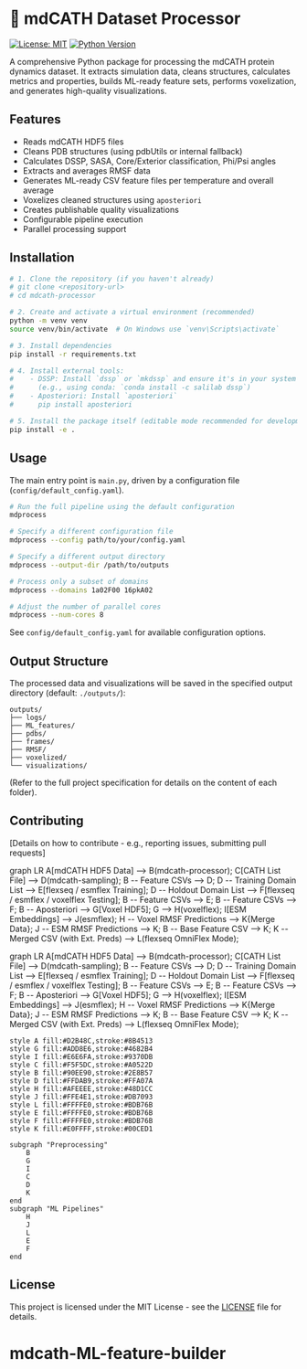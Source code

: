 # 🧪 mdCATH Dataset Processor

[![License: MIT](https://img.shields.io/badge/License-MIT-yellow.svg)](https://opensource.org/licenses/MIT)
[![Python Version](https://img.shields.io/badge/python-3.9+-blue.svg)](https://www.python.org/downloads/release/python-390/)

A comprehensive Python package for processing the mdCATH protein dynamics dataset. It extracts simulation data, cleans structures, calculates metrics and properties, builds ML-ready feature sets, performs voxelization, and generates high-quality visualizations.

## Features

*   Reads mdCATH HDF5 files
*   Cleans PDB structures (using pdbUtils or internal fallback)
*   Calculates DSSP, SASA, Core/Exterior classification, Phi/Psi angles
*   Extracts and averages RMSF data
*   Generates ML-ready CSV feature files per temperature and overall average
*   Voxelizes cleaned structures using `aposteriori`
*   Creates publishable quality visualizations
*   Configurable pipeline execution
*   Parallel processing support

## Installation

```bash
# 1. Clone the repository (if you haven't already)
# git clone <repository-url>
# cd mdcath-processor

# 2. Create and activate a virtual environment (recommended)
python -m venv venv
source venv/bin/activate  # On Windows use `venv\Scripts\activate`

# 3. Install dependencies
pip install -r requirements.txt

# 4. Install external tools:
#    - DSSP: Install `dssp` or `mkdssp` and ensure it's in your system PATH.
#      (e.g., using conda: `conda install -c salilab dssp`)
#    - Aposteriori: Install `aposteriori`
#      pip install aposteriori

# 5. Install the package itself (editable mode recommended for development)
pip install -e .
```

## Usage

The main entry point is `main.py`, driven by a configuration file (`config/default_config.yaml`).

```bash
# Run the full pipeline using the default configuration
mdprocess

# Specify a different configuration file
mdprocess --config path/to/your/config.yaml

# Specify a different output directory
mdprocess --output-dir /path/to/outputs

# Process only a subset of domains
mdprocess --domains 1a02F00 16pkA02

# Adjust the number of parallel cores
mdprocess --num-cores 8
```

See `config/default_config.yaml` for available configuration options.

## Output Structure

The processed data and visualizations will be saved in the specified output directory (default: `./outputs/`):

```
outputs/
├── logs/
├── ML_features/
├── pdbs/
├── frames/
├── RMSF/
├── voxelized/
└── visualizations/
```
(Refer to the full project specification for details on the content of each folder).

## Contributing

[Details on how to contribute - e.g., reporting issues, submitting pull requests]

graph LR
    A[mdCATH HDF5 Data] --> B(mdcath-processor);
    C[CATH List File] --> D(mdcath-sampling);
    B -- Feature CSVs --> D;
    D -- Training Domain List --> E[flexseq / esmflex Training];
    D -- Holdout Domain List --> F[flexseq / esmflex / voxelflex Testing];
    B -- Feature CSVs --> E;
    B -- Feature CSVs --> F;
    B -- Aposteriori --> G[Voxel HDF5];
    G --> H(voxelflex);
    I[ESM Embeddings] --> J(esmflex);
    H -- Voxel RMSF Predictions --> K{Merge Data};
    J -- ESM RMSF Predictions --> K;
    B -- Base Feature CSV --> K;
    K -- Merged CSV (with Ext. Preds) --> L(flexseq OmniFlex Mode);

graph LR
    A[mdCATH HDF5 Data] --> B(mdcath-processor);
    C[CATH List File] --> D(mdcath-sampling);
    B -- Feature CSVs --> D;
    D -- Training Domain List --> E[flexseq / esmflex Training];
    D -- Holdout Domain List --> F[flexseq / esmflex / voxelflex Testing];
    B -- Feature CSVs --> E;
    B -- Feature CSVs --> F;
    B -- Aposteriori --> G[Voxel HDF5];
    G --> H(voxelflex);
    I[ESM Embeddings] --> J(esmflex);
    H -- Voxel RMSF Predictions --> K{Merge Data};
    J -- ESM RMSF Predictions --> K;
    B -- Base Feature CSV --> K;
    K -- Merged CSV (with Ext. Preds) --> L(flexseq OmniFlex Mode);

    style A fill:#D2B48C,stroke:#8B4513
    style G fill:#ADD8E6,stroke:#4682B4
    style I fill:#E6E6FA,stroke:#9370DB
    style C fill:#F5F5DC,stroke:#A0522D
    style B fill:#90EE90,stroke:#2E8B57
    style D fill:#FFDAB9,stroke:#FFA07A
    style H fill:#AFEEEE,stroke:#48D1CC
    style J fill:#FFE4E1,stroke:#DB7093
    style L fill:#FFFFE0,stroke:#BDB76B
    style E fill:#FFFFE0,stroke:#BDB76B
    style F fill:#FFFFE0,stroke:#BDB76B
    style K fill:#E0FFFF,stroke:#00CED1

    subgraph "Preprocessing"
        B
        G
        I
        C
        D
        K
    end
    subgraph "ML Pipelines"
        H
        J
        L
        E
        F
    end
    
## License

This project is licensed under the MIT License - see the [LICENSE](LICENSE) file for details.
# mdcath-ML-feature-builder
